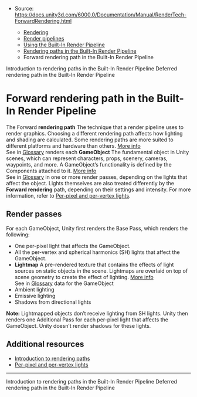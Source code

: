 * Source: https://docs.unity3d.com/6000.0/Documentation/Manual/RenderTech-ForwardRendering.html

  * [Rendering](https://docs.unity3d.com/6000.0/Documentation/Manual/rendering-and-post-processing.html)
  * [Render pipelines](https://docs.unity3d.com/6000.0/Documentation/Manual/render-pipelines.html)
  * [Using the Built-In Render Pipeline](https://docs.unity3d.com/6000.0/Documentation/Manual/built-in-render-pipeline.html)
  * [Rendering paths in the Built-In Render Pipeline](https://docs.unity3d.com/6000.0/Documentation/Manual/built-in-rendering-paths.html)
  * Forward rendering path in the Built-In Render Pipeline


[](https://docs.unity3d.com/6000.0/Documentation/Manual/RenderingPaths.html)
Introduction to rendering paths in the Built-In Render Pipeline
[](https://docs.unity3d.com/6000.0/Documentation/Manual/RenderTech-DeferredShading.html)
Deferred rendering path in the Built-In Render Pipeline 
# Forward rendering path in the Built-In Render Pipeline
The Forward **rendering path** The technique that a render pipeline uses to render graphics. Choosing a different rendering path affects how lighting and shading are calculated. Some rendering paths are more suited to different platforms and hardware than others. [More info](https://docs.unity3d.com/6000.0/Documentation/Manual/RenderingPaths.html)  
See in [Glossary](https://docs.unity3d.com/6000.0/Documentation/Manual/Glossary.html#RenderingPath) renders each **GameObject** The fundamental object in Unity scenes, which can represent characters, props, scenery, cameras, waypoints, and more. A GameObject’s functionality is defined by the Components attached to it. [More info](https://docs.unity3d.com/6000.0/Documentation/Manual/class-GameObject.html)  
See in [Glossary](https://docs.unity3d.com/6000.0/Documentation/Manual/Glossary.html#GameObject) in one or more render passes, depending on the lights that affect the object.
Lights themselves are also treated differently by the **Forward rendering** path, depending on their settings and intensity. For more information, refer to [Per-pixel and per-vertex lights](https://docs.unity3d.com/6000.0/Documentation/Manual/PerPixelLights-BuiltIn.html).
## Render passes
For each GameObject, Unity first renders the Base Pass, which renders the following:
  * One per-pixel light that affects the GameObject.
  * All the per-vertex and spherical harmonics (SH) lights that affect the GameObject.
  * **Lightmap** A pre-rendered texture that contains the effects of light sources on static objects in the scene. Lightmaps are overlaid on top of scene geometry to create the effect of lighting. [More info](https://docs.unity3d.com/6000.0/Documentation/Manual/Lightmapping.html)  
See in [Glossary](https://docs.unity3d.com/6000.0/Documentation/Manual/Glossary.html#Lightmap) data for the GameObject
  * Ambient lighting
  * Emissive lighting
  * Shadows from directional lights


**Note:** Lightmapped objects don’t receive lighting from SH lights.
Unity then renders one Additional Pass for each per-pixel light that affects the GameObject. Unity doesn’t render shadows for these lights.
## Additional resources
  * [Introduction to rendering paths](https://docs.unity3d.com/6000.0/Documentation/Manual/rendering-paths-introduction.html)
  * [Per-pixel and per-vertex lights](https://docs.unity3d.com/6000.0/Documentation/Manual/PerPixelLights-BuiltIn.html)


* * *
[](https://docs.unity3d.com/6000.0/Documentation/Manual/RenderingPaths.html)
Introduction to rendering paths in the Built-In Render Pipeline
[](https://docs.unity3d.com/6000.0/Documentation/Manual/RenderTech-DeferredShading.html)
Deferred rendering path in the Built-In Render Pipeline 
